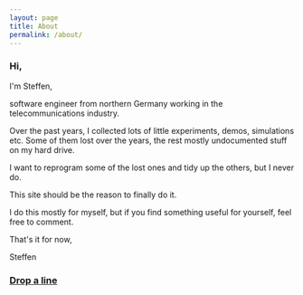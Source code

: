 ```yaml
---
layout: page
title: About
permalink: /about/
---
```


### Hi,

I'm Steffen,

software engineer from northern Germany working in the telecommunications industry.


Over the past years, I collected lots of little experiments, demos, simulations etc.
Some of them lost over the years, the rest mostly undocumented stuff on my hard drive.

I want to reprogram some of the lost ones and tidy up the others, but I never do.

This site should be the reason to finally do it.

I do this mostly for myself, but if you find something useful for yourself, feel free to comment.

That's it for now,

Steffen

### [Drop a line](mailto:steffen.peleikis@web.de)

